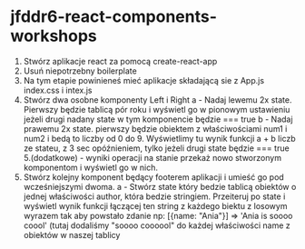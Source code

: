 # jfddr6-react-components-workshops

1. Stwórz aplikacje react za pomocą create-react-app
2. Usuń niepotrzebny boilerplate
3. Na tym etapie powinieneś mieć aplikacje składającą sie z App.js index.css i intex.js
4. Stwórz dwa osobne komponenty Left i Right
   a - Nadaj lewemu 2x state. Pierwszy będzie tablicą pór roku i wyświetl go w pionowym ustawieniu jeżeli drugi nadany state w tym komponencie będzie === true 
   b - Nadaj prawemu 2x state. pierwszy będzie obiektem z właściwościami num1 i num2 i bedą to liczby od 0 do 9. Wyświetlimy tu wynik funkcji a + b liczb ze stateu, z 3 sec opóźnieniem, tylko jeżeli drugi state będzie === true
5.(dodatkowe) - wyniki operacji na stanie przekaż nowo stworzonym komponentom i wyświetl go w nich.
6. Stwórz kolejny komponent będący footerem aplikacji i umieść go pod wcześniejszymi dwoma.
   a - Stwórz state który bedzie tablicą obiektów o jednej właściwości author, która bedzie stringiem. Przeiteruj po state i wyświetl wynik funkcji łączącej ten string z każdego biektu z losowym wyrazem tak aby powstało zdanie np: [{name: "Ania"}] => 'Ania is soooo coool' (tutaj dodaliśmy "soooo coooool" do każdej właściwości name z obiektów w naszej tablicy
